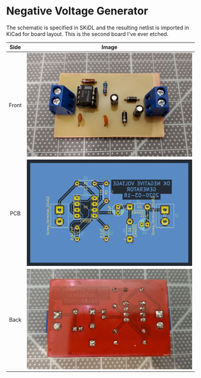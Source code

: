 # Negative Voltage Generator

The schematic is specified in SKiDL and the resulting netlist is imported in
KiCad for board layout.  This is the second board I've ever etched.

Side                  | Image 
:--------------------:|:-------------------:
Front                 | ![](images/front.jpg)
PCB                   | ![](images/pcb.png)
Back                  | ![](images/back.jpg) 
